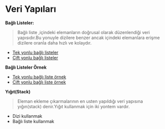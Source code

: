 # Veri Yapıları
 **Bağlı Listeler:**
> Bağlı liste ,içindeki elemanların doğrusal olarak düzenlendiği veri yapısıdır.Bu yonuyle dizilere benzer ancak içindeki 
elemanlara erişme dizilere oranla daha hızlı ve kolaydır.
* [Tek yonlu bağlı listeler](https://github.com/bekir1184/Veri_Yapilari/tree/master/src/Tek_yonlu_bagli_liste)
* [Çift yonlu bağlı listeler](https://github.com/bekir1184/Veri_Yapilari/tree/master/src/Cift_yonlu_bagli_liste)

**Bağlı Listeler Örnek**
 * [Tek yonlu bağlı liste örnek](https://github.com/bekir1184/Veri_Yapilari/tree/master/src/Tek_yonlu_bagli_liste_ornek)
 * [Cift yonlu bağlı liste örnek](https://github.com/bekir1184/Veri_Yapilari/tree/master/src/Dairsel_Bagli_Liste_Ornek)

**Yığıt(Stack)**
>Eleman ekleme çıkarmalarının en usten yapıldığı veri yapısına yığın(stack) denir.Yığıt kullanmak için iki yontem vardır.
* Dizi kullanmak
* Bağlı liste kullanmak

